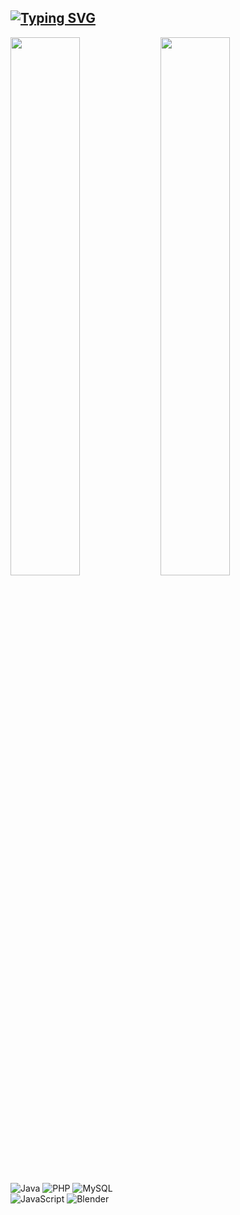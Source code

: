 ## [![Typing SVG](https://readme-typing-svg.demolab.com?font=Roboto&size=22&duration=4500&pause=3000&color=FFFFFF&width=435&lines=Hi+there%2C+I'm+Kenji!+%F0%9F%91%8B)](https://git.io/typing-svg)

<img align='left' width="47%" src="https://github-readme-stats.vercel.app/api?username=Kenj-i&show_icons=true&theme=dark" />

<img align='left' width="47%" src="https://github-readme-stats.vercel.app/api/top-langs/?username=Kenj-i&layout=compact&theme=dark" />


![Java](https://img.shields.io/badge/java-%23ED8B00.svg?style=for-the-badge&logo=java&logoColor=white)
![PHP](https://img.shields.io/badge/php-%23777BB4.svg?style=for-the-badge&logo=php&logoColor=white)
![MySQL](https://img.shields.io/badge/mysql-%2300f.svg?style=for-the-badge&logo=mysql&logoColor=white)  
![JavaScript](https://img.shields.io/badge/javascript-%23323330.svg?style=for-the-badge&logo=javascript&logoColor=%23F7DF1E)
![Blender](https://img.shields.io/badge/blender-%23F5792A.svg?style=for-the-badge&logo=blender&logoColor=white)
